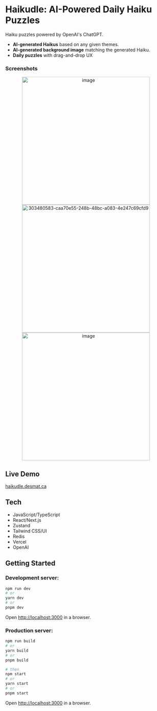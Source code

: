 # Haikudle: AI-Powered Daily Haiku Puzzles

Haiku puzzles powered by OpenAI's ChatGPT.

- **AI-generated Haikus** based on any given themes.
- **AI-generated background image** matching the generated Haiku.
- **Daily puzzles** with drag-and-drop UX

### Screenshots

<p align="center">
  <img height="400" alt="image" src="https://github.com/desmat/haiku/assets/3298837/d3063391-bc90-47e7-b034-d7fc2814c271">
  <img height="400" alt="303480583-caa70e55-248b-48bc-a083-4e247c69cfd9" src="https://github.com/desmat/haiku/assets/3298837/c364d8e1-fef5-4505-978f-09f15afe9123">
  <img height="400" alt="image" src="https://github.com/desmat/haiku/assets/3298837/6bc7ba2b-8552-42da-ac61-98a3d38e9b19">
</p>

## Live Demo

[haikudle.desmat.ca](https://haikudle.desmat.ca)

## Tech

- JavaScript/TypeScript
- React/Next.js
- Zustand
- Tailwind CSS/UI
- Redis
- Vercel
- OpenAI

## Getting Started

### Development server:

```bash
npm run dev
# or
yarn dev
# or
pnpm dev
```

Open [http://localhost:3000](http://localhost:3000) in a browser.


### Production server:

```bash
npm run build
# or
yarn build
# or
pnpm build

# then 
npm start
# or
yarn start
# or
pnpm start
```

Open [http://localhost:3000](http://localhost:3000) in a browser.
